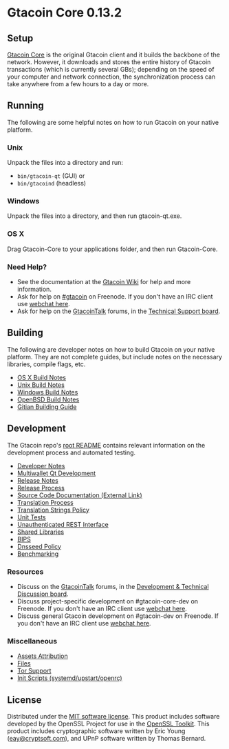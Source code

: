 Gtacoin Core 0.13.2
=====================

Setup
---------------------
[Gtacoin Core](http://gtacoin.org/en/download) is the original Gtacoin client and it builds the backbone of the network. However, it downloads and stores the entire history of Gtacoin transactions (which is currently several GBs); depending on the speed of your computer and network connection, the synchronization process can take anywhere from a few hours to a day or more.

Running
---------------------
The following are some helpful notes on how to run Gtacoin on your native platform.

### Unix

Unpack the files into a directory and run:

- `bin/gtacoin-qt` (GUI) or
- `bin/gtacoind` (headless)

### Windows

Unpack the files into a directory, and then run gtacoin-qt.exe.

### OS X

Drag Gtacoin-Core to your applications folder, and then run Gtacoin-Core.

### Need Help?

* See the documentation at the [Gtacoin Wiki](https://en.gtacoin.it/wiki/Main_Page)
for help and more information.
* Ask for help on [#gtacoin](http://webchat.freenode.net?channels=gtacoin) on Freenode. If you don't have an IRC client use [webchat here](http://webchat.freenode.net?channels=gtacoin).
* Ask for help on the [GtacoinTalk](https://gtacointalk.org/) forums, in the [Technical Support board](https://gtacointalk.org/index.php?board=4.0).

Building
---------------------
The following are developer notes on how to build Gtacoin on your native platform. They are not complete guides, but include notes on the necessary libraries, compile flags, etc.

- [OS X Build Notes](build-osx.md)
- [Unix Build Notes](build-unix.md)
- [Windows Build Notes](build-windows.md)
- [OpenBSD Build Notes](build-openbsd.md)
- [Gitian Building Guide](gitian-building.md)

Development
---------------------
The Gtacoin repo's [root README](/README.md) contains relevant information on the development process and automated testing.

- [Developer Notes](developer-notes.md)
- [Multiwallet Qt Development](multiwallet-qt.md)
- [Release Notes](release-notes.md)
- [Release Process](release-process.md)
- [Source Code Documentation (External Link)](https://dev.visucore.com/gtacoin/doxygen/)
- [Translation Process](translation_process.md)
- [Translation Strings Policy](translation_strings_policy.md)
- [Unit Tests](unit-tests.md)
- [Unauthenticated REST Interface](REST-interface.md)
- [Shared Libraries](shared-libraries.md)
- [BIPS](bips.md)
- [Dnsseed Policy](dnsseed-policy.md)
- [Benchmarking](benchmarking.md)

### Resources
* Discuss on the [GtacoinTalk](https://gtacointalk.org/) forums, in the [Development & Technical Discussion board](https://gtacointalk.org/index.php?board=6.0).
* Discuss project-specific development on #gtacoin-core-dev on Freenode. If you don't have an IRC client use [webchat here](http://webchat.freenode.net/?channels=gtacoin-core-dev).
* Discuss general Gtacoin development on #gtacoin-dev on Freenode. If you don't have an IRC client use [webchat here](http://webchat.freenode.net/?channels=gtacoin-dev).

### Miscellaneous
- [Assets Attribution](assets-attribution.md)
- [Files](files.md)
- [Tor Support](tor.md)
- [Init Scripts (systemd/upstart/openrc)](init.md)

License
---------------------
Distributed under the [MIT software license](http://www.opensource.org/licenses/mit-license.php).
This product includes software developed by the OpenSSL Project for use in the [OpenSSL Toolkit](https://www.openssl.org/). This product includes
cryptographic software written by Eric Young ([eay@cryptsoft.com](mailto:eay@cryptsoft.com)), and UPnP software written by Thomas Bernard.
